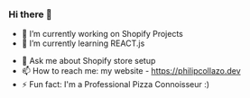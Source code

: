 ### Hi there 👋

- 🔭 I’m currently working on Shopify Projects
- 🌱 I’m currently learning REACT.js
<!-- - 👯 I’m looking to collaborate on ...
- 🤔 I’m looking for help with ... -->
- 💬 Ask me about Shopify store setup
- 📫 How to reach me: my website - https://philipcollazo.dev
- ⚡ Fun fact: I'm a Professional Pizza Connoisseur :)
